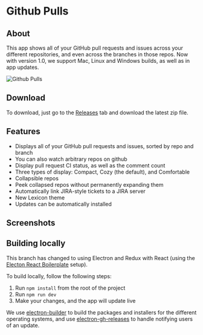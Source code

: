 # Github Pulls

<!-- START doctoc generated TOC please keep comment here to allow auto update -->
<!-- END doctoc generated TOC please keep comment here to allow auto update -->

## About
This app shows all of your GitHub pull requests and issues across your different repositories, and even across the branches in those repos.
Now with version 1.0, we support Mac, Linux and Windows builds, as well as in app updates.

![Github Pulls](/../screenshots/images/ghpulls.png?raw=true "Github Pulls")

## Download
To download, just go to the [Releases](https://github.com/natecavanaugh/github-pulls/releases) tab and download the latest zip file.

## Features
- Displays all of your GitHub pull requests and issues, sorted by repo and branch
- You can also watch arbitrary repos on github
- Display pull request CI status, as well as the comment count
- Three types of display: Compact, Cozy (the default), and Comfortable
- Collapsible repos
- Peek collapsed repos without permanently expanding them
- Automatically link JIRA-style tickets to a JIRA server
- New Lexicon theme
- Updates can be automatically installed

## Screenshots


## Building locally

This branch has changed to using Electron and Redux with React (using the [Electon React Boilerplate](https://github.com/chentsulin/electron-react-boilerplate) setup).

To build locally, follow the following steps:
1. Run `npm install` from the root of the project
2. Run `npm run dev`
3. Make your changes, and the app will update live

We use [electron-builder](https://github.com/electron-userland/electron-builder) to build the packages and installers for the different operating systems, and use [electron-gh-releases](https://github.com/jenslind/electron-gh-releases) to handle notifying users of an update.